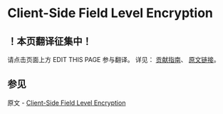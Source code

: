 # Client-Side Field Level Encryption

## ！本页翻译征集中！

请点击页面上方 EDIT THIS PAGE 参与翻译。
详见：
[贡献指南]( https://github.com/JinMuInfo/MongoDB-Manual-zh/blob/master/CONTRIBUTING.md )、
[原文链接](  https://docs.mongodb.com/manual/core/security-client-side-encryption/  )。

## 参见

原文 - [Client-Side Field Level Encryption]( https://docs.mongodb.com/manual/core/security-client-side-encryption/ )

